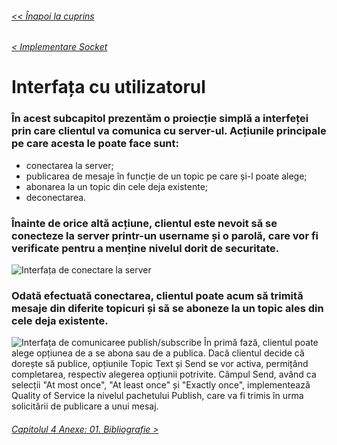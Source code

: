 ###### [<< Înapoi la cuprins](../Cuprins.md)
###### [< Implementare Socket](21.%20Implementare%20Socket)
# Interfața cu utilizatorul
### În acest subcapitol prezentăm o proiecție simplă a interfeței prin care clientul va comunica cu server-ul. Acțiunile principale pe care acesta le poate face sunt:
  - conectarea la server;
  - publicarea de mesaje în funcție de un topic pe care și-l poate alege;
  - abonarea la un topic din cele deja existente;
  - deconectarea.
### Înainte de orice altă acțiune, clientul este nevoit să se conecteze la server printr-un username și o parolă, care vor fi verificate pentru a menține nivelul dorit de securitate.
![Interfața de conectare la server](../Img/connect_UI.png)
### Odată efectuată conectarea, clientul poate acum să trimită mesaje din diferite topicuri și să se aboneze la un topic ales din cele deja existente.
![Interfața de comunicaree publish/subscribe](../Img/publish_subscribe_UI.png)
În primă fază, clientul poate alege opțiunea de a se abona sau de a publica. Dacă clientul decide că dorește să publice, opțiunile Topic Text și Send se vor activa, permițând completarea, respectiv alegerea opțiunii potrivite. Câmpul Send, având ca selecții "At most once", "At least once" și "Exactly once", implementează Quality of Service la nivelul pachetului Publish, care va fi trimis în urma solicitării de publicare a unui mesaj. 
###### [Capitolul 4 Anexe: 01. Bibliografie >](../Capitolul%204%20Anexe/01.%20Bibliografie.md)
